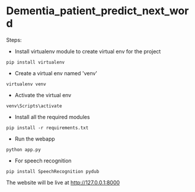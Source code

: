 # Dementia_patient_predict_next_word

Steps:
- Install virtualenv module to create virtual env for the project
```
pip install virtualenv
```
- Create a virtual env named 'venv'
```
virtualenv venv
```
- Activate the virtual env
```
venv\Scripts\activate
```
- Install all the required modules
```
pip install -r requirements.txt
```
- Run the webapp
```
python app.py
```

- For speech recognition
```
pip install SpeechRecognition pydub
```
The website will be live at http://127.0.0.1:8000
